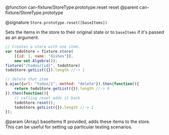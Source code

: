 @function can-fixture/StoreType.prototype.reset reset
@parent can-fixture/StoreType.prototype

@signature `Store.prototype.reset([baseItems])`

Sets the items in the store to their original state or to `baseItems` if it's passed as an argument.

```js
// Creates a store with one item.
var todoStore = fixture.store(
    [{id: 1, name: "dishes"}],
    new set.Algebra());
fixture("/todos/{id}", todoStore)
todoStore.getList({}).length //-> 1

// delete that item
$.ajax({url: "todos/1", method: "delete"}).then(function(){
    return todoStore.getList({}).length //-> 0
}).then(function(){
    // calling reset adds it back
    todoStore.reset();
    todoStore.getList({}).length //-> 1
});
```
  @param {Array} baseItems If provided, adds these items to the store.  
  This can be useful for setting up particular testing scenarios.
